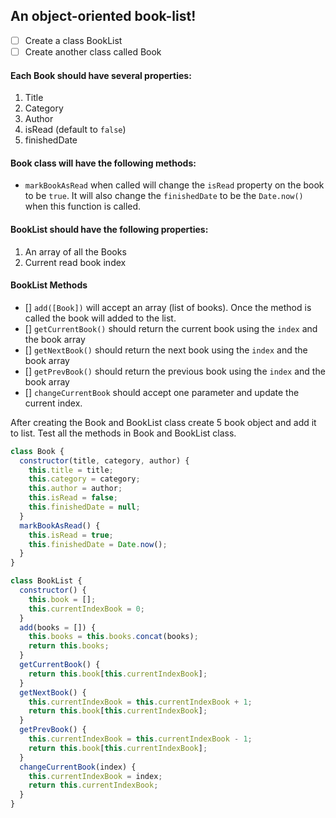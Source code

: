 ## An object-oriented book-list!

- [ ] Create a class BookList
- [ ] Create another class called Book

#### Each Book should have several properties:

1. Title
2. Category
3. Author
4. isRead (default to `false`)
5. finishedDate

#### Book class will have the following methods:

- `markBookAsRead` when called will change the `isRead` property on the book to be `true`. It will also change the `finishedDate` to be the `Date.now()` when this function is called.

#### BookList should have the following properties:

1. An array of all the Books
2. Current read book index

#### BookList Methods

- [] `add([Book])` will accept an array (list of books). Once the method is called the book will added to the list.
- [] `getCurrentBook()` should return the current book using the `index` and the book array
- [] `getNextBook()` should return the next book using the `index` and the book array
- [] `getPrevBook()` should return the previous book using the `index` and the book array
- [] `changeCurrentBook` should accept one parameter and update the current index.

After creating the Book and BookList class create 5 book object and add it to list. Test all the methods in Book and BookList class.

```js
class Book {
  constructor(title, category, author) {
    this.title = title;
    this.category = category;
    this.author = author;
    this.isRead = false;
    this.finishedDate = null;
  }
  markBookAsRead() {
    this.isRead = true;
    this.finishedDate = Date.now();
  }
}

class BookList {
  constructor() {
    this.book = [];
    this.currentIndexBook = 0;
  }
  add(books = []) {
    this.books = this.books.concat(books);
    return this.books;
  }
  getCurrentBook() {
    return this.book[this.currentIndexBook];
  }
  getNextBook() {
    this.currentIndexBook = this.currentIndexBook + 1;
    return this.book[this.currentIndexBook];
  }
  getPrevBook() {
    this.currentIndexBook = this.currentIndexBook - 1;
    return this.book[this.currentIndexBook];
  }
  changeCurrentBook(index) {
    this.currentIndexBook = index;
    return this.currentIndexBook;
  }
}
```
